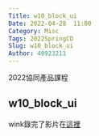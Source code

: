 ```yaml
---
Title: w10_block_ui
Date: 2022-04-28  11:00
Category: Misc
Tags: 2022SpringCD
Slug: w10_block_ui
Author: 40923211
---
```


2022協同產品課程

<!-- PELICAN_END_SUMMARY -->

w10_block_ui
----
wink錄完了影片在[這裡]




[這裡]:https://a40923211.github.io/cd2022/content/w10_block_ui.html
